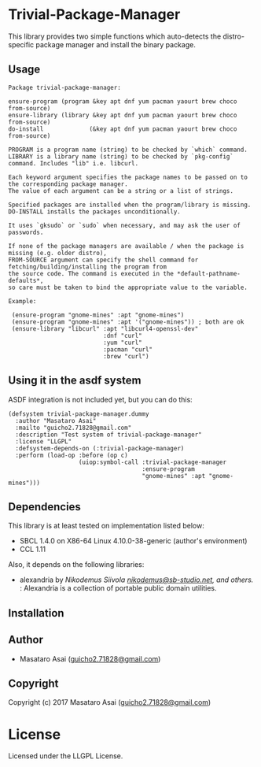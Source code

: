 
# Trivial-Package-Manager

This library provides two simple functions which auto-detects the distro-specific package manager and
install the binary package.

## Usage

    Package trivial-package-manager:
    
    ensure-program (program &key apt dnf yum pacman yaourt brew choco from-source)
    ensure-library (library &key apt dnf yum pacman yaourt brew choco from-source)
    do-install             (&key apt dnf yum pacman yaourt brew choco from-source)

    PROGRAM is a program name (string) to be checked by `which` command.
    LIBRARY is a library name (string) to be checked by `pkg-config` command. Includes "lib" i.e. libcurl.

    Each keyword argument specifies the package names to be passed on to the corresponding package manager.
    The value of each argument can be a string or a list of strings.

    Specified packages are installed when the program/library is missing.
    DO-INSTALL installs the packages unconditionally.
    
    It uses `gksudo` or `sudo` when necessary, and may ask the user of passwords.
    
    If none of the package managers are available / when the package is missing (e.g. older distro),
    FROM-SOURCE argument can specify the shell command for fetching/building/installing the program from
    the source code. The command is executed in the *default-pathname-defaults*,
    so care must be taken to bind the appropriate value to the variable.

    Example:
    
     (ensure-program "gnome-mines" :apt "gnome-mines")
     (ensure-program "gnome-mines" :apt '("gnome-mines")) ; both are ok
     (ensure-library "libcurl" :apt "libcurl4-openssl-dev"
                               :dnf "curl"
                               :yum "curl"
                               :pacman "curl"
                               :brew "curl")

## Using it in the asdf system

ASDF integration is not included yet, but you can do this:

```common-lisp
(defsystem trivial-package-manager.dummy
  :author "Masataro Asai"
  :mailto "guicho2.71828@gmail.com"
  :description "Test system of trivial-package-manager"
  :license "LLGPL"
  :defsystem-depends-on (:trivial-package-manager)
  :perform (load-op :before (op c)
                    (uiop:symbol-call :trivial-package-manager
                                      :ensure-program
                                      "gnome-mines" :apt "gnome-mines")))
```


## Dependencies
This library is at least tested on implementation listed below:

+ SBCL 1.4.0 on X86-64 Linux 4.10.0-38-generic (author's environment)
+ CCL 1.11

Also, it depends on the following libraries:

+ alexandria by *Nikodemus Siivola <nikodemus@sb-studio.net>, and others.* :
    Alexandria is a collection of portable public domain utilities.

## Installation

## Author

* Masataro Asai (guicho2.71828@gmail.com)

## Copyright

Copyright (c) 2017 Masataro Asai (guicho2.71828@gmail.com)

# License

Licensed under the LLGPL License.


